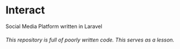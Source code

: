 # Interact

Social Media Platform written in Laravel

###### This repository is full of poorly written code. This serves as a lesson.

